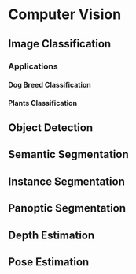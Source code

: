 # Computer Vision

## Image Classification

### Applications

#### Dog Breed Classification

#### Plants Classification

## Object Detection

## Semantic Segmentation

## Instance Segmentation

## Panoptic Segmentation

## Depth Estimation

## Pose Estimation



